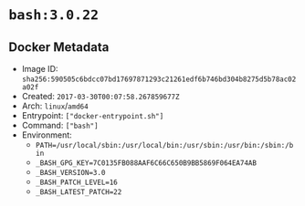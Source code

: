 # `bash:3.0.22`

## Docker Metadata

- Image ID: `sha256:590505c6bdcc07bd17697871293c21261edf6b746bd304b8275d5b78ac02a02f`
- Created: `2017-03-30T00:07:58.267859677Z`
- Arch: `linux`/`amd64`
- Entrypoint: `["docker-entrypoint.sh"]`
- Command: `["bash"]`
- Environment:
  - `PATH=/usr/local/sbin:/usr/local/bin:/usr/sbin:/usr/bin:/sbin:/bin`
  - `_BASH_GPG_KEY=7C0135FB088AAF6C66C650B9BB5869F064EA74AB`
  - `_BASH_VERSION=3.0`
  - `_BASH_PATCH_LEVEL=16`
  - `_BASH_LATEST_PATCH=22`
